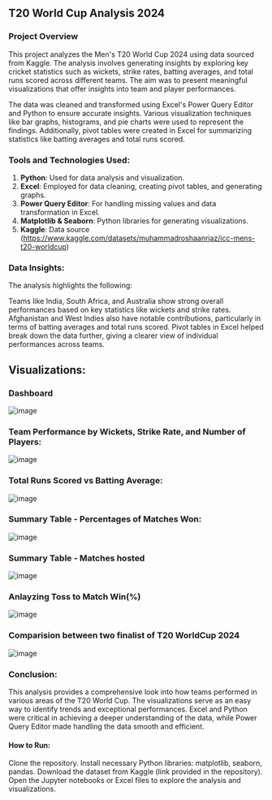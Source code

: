 ## T20 World Cup Analysis 2024
### Project Overview
This project analyzes the Men's T20 World Cup 2024 using data sourced from Kaggle. The analysis involves generating insights by exploring key cricket statistics such as wickets, strike rates, batting averages, and total runs scored across different teams. The aim was to present meaningful visualizations that offer insights into team and player performances.

The data was cleaned and transformed using Excel's Power Query Editor and Python to ensure accurate insights. Various visualization techniques like bar graphs, histograms, and pie charts were used to represent the findings. Additionally, pivot tables were created in Excel for summarizing statistics like batting averages and total runs scored.

### Tools and Technologies Used:
1. **Python**: Used for data analysis and visualization.
2. **Excel**: Employed for data cleaning, creating pivot tables, and generating graphs.
3. **Power Query Editor**: For handling missing values and data transformation in Excel.
4. **Matplotlib & Seaborn**: Python libraries for generating visualizations.
5. **Kaggle**: Data source (https://www.kaggle.com/datasets/muhammadroshaanriaz/icc-mens-t20-worldcup)

### Data Insights:
The analysis highlights the following:

Teams like India, South Africa, and Australia show strong overall performances based on key statistics like wickets and strike rates.
Afghanistan and West Indies also have notable contributions, particularly in terms of batting averages and total runs scored.
Pivot tables in Excel helped break down the data further, giving a clearer view of individual performances across teams.

## Visualizations:
### Dashboard
![image](https://github.com/user-attachments/assets/ba396bc7-5deb-4b85-b79b-03ee88bbc87d)
### Team Performance by Wickets, Strike Rate, and Number of Players:
![image](https://github.com/user-attachments/assets/ba396bc7-5deb-4b85-b79b-03ee88bbc87d)
### Total Runs Scored vs Batting Average:
![image](https://github.com/user-attachments/assets/48e4e6df-fe2b-4e84-bd47-d5fb56e73fc0)
### Summary Table - Percentages of Matches Won:
![image](https://github.com/user-attachments/assets/2c7ee550-4d79-4466-a50f-c6b82ba2ddaa)
### Summary Table - Matches hosted 
![image](https://github.com/user-attachments/assets/632ca12c-8ebd-4ce8-b6b8-90727a5d77fc)
### Anlayzing Toss to Match Win(%) 
![image](https://github.com/user-attachments/assets/a332642c-1db7-4a35-b948-e5d54deecc81)
### Comparision between two finalist of T20 WorldCup 2024
![image](https://github.com/user-attachments/assets/d37b1b3a-cbd4-472b-b245-31d1fd0a404a)




### Conclusion:
This analysis provides a comprehensive look into how teams performed in various areas of the T20 World Cup. The visualizations serve as an easy way to identify trends and exceptional performances. Excel and Python were critical in achieving a deeper understanding of the data, while Power Query Editor made handling the data smooth and efficient.

#### How to Run:
Clone the repository.
Install necessary Python libraries: matplotlib, seaborn, pandas.
Download the dataset from Kaggle (link provided in the repository).
Open the Jupyter notebooks or Excel files to explore the analysis and visualizations.
